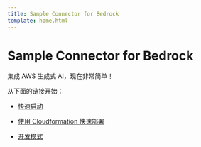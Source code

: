 ```yaml
---
title: Sample Connector for Bedrock
template: home.html
---
```


# Sample Connector for Bedrock

集成 AWS 生成式 AI，现在非常简单！

从下面的链接开始：

- [快速启动](home/quick-start.md)

- [使用 Cloudformation 快速部署](home/deployment.md)

- [开发模式](user-manual/development.md)

